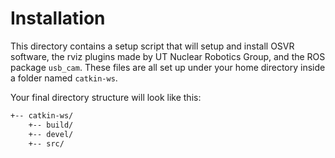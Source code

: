 # Installation

This directory contains a setup script that will setup and install OSVR software, the rviz plugins made by UT Nuclear Robotics Group, and the ROS package `usb_cam`. These files are all set up under your home directory inside a folder named `catkin-ws`.

Your final directory structure will look like this:

```bash
+-- catkin-ws/
    +-- build/
    +-- devel/
    +-- src/
```
